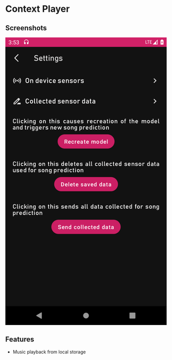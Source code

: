 # Context Player

## Screenshots

![alt text](https://github.com/4Gabby4/context-player/blob/master/screenshots/SettingsScreen.png?raw=true)

## Features

- Music playback from local storage
